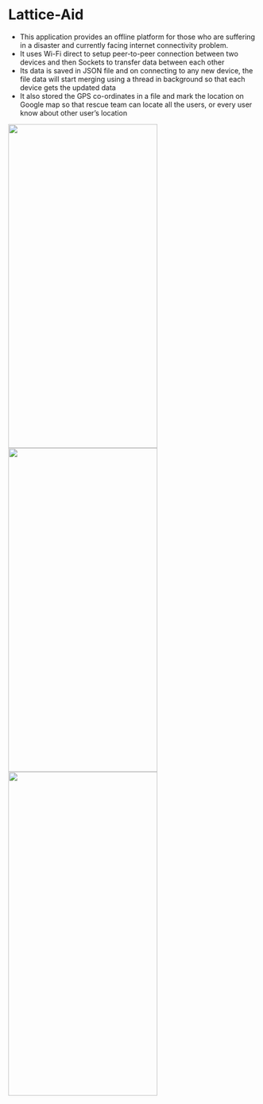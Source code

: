 # Lattice-Aid
- This application provides an offline platform for those who are suffering in a disaster and currently facing internet connectivity problem.
- It uses Wi-Fi direct to setup peer-to-peer connection between two devices and then Sockets to transfer data between each other
- Its data is saved in JSON file and on connecting to any new device, the file data will start merging using a thread in background so that each device gets the updated data
- It also stored the GPS co-ordinates in a file and mark the location on Google map so that rescue team can locate all the users, or every user know about other user’s location
<p>
<img src="https://user-images.githubusercontent.com/32582640/112859426-d2b19880-9080-11eb-8dc6-a80563182449.jpg" width="300" height="650">
<img src="https://user-images.githubusercontent.com/32582640/112859432-d513f280-9080-11eb-972e-5d098a18d900.jpg" width="300" height="650">
<img src="https://user-images.githubusercontent.com/32582640/112859434-d6451f80-9080-11eb-82e5-b30686726c1f.jpg" width="300" height="650">
</p>
